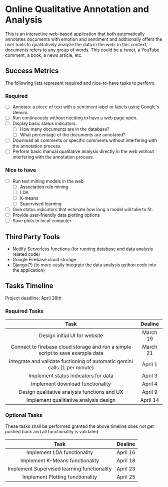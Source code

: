 # Online Qualitative Annotation and Analysis
This is an interactive web-based application that both automatically annotates documents with emotion and sentiment and addtionally offers the user tools to qualitatively analyze the data in the web. In this context, documents refers to any group of words. This could be a tweet, a YouTube comment, a book, a news article, etc.

## Success Metrics
The following lists represent required and nice-to-have tasks to perform. 

### Required
- [ ] Annotate a piece of text with a sentiment label or labels using Google's Gemini.
- [ ] Run continuously without needing to have a web page open.
- [ ] Display basic status indicators.
    - [ ] How many documents are in the database?
    - [ ] What percentage of the documents are annotated?
- [ ] Download all comments or specific comments without interfering with the annotation process.
- [ ] Perform basic manual qualitative analysis directly in the web without interfering with the annotation process.

### Nice to have
- [ ] Run text mining models in the web
    - [ ] Association rule mining
    - [ ] LDA
    - [ ] K-means
    - [ ] Supervised learning
- [ ] Give status indicators that estimate how long a model will take to fit.
- [ ] Provide user-friendly data plotting options
- [ ] Save plots to local computer

## Third Party Tools
- Netlify Serverless functions (for running database and data analysis related code)
- Google Firebase cloud storage
- Django(?) (to more easily integrate the data analysis python code into the application)

## Tasks Timeline
Project deadline: April 28th

### Required Tasks
| Task | Dealine |
|:-:|:-:|
| Design initial UI for website | March 19 |
| Connect to firebase cloud storage and run a simple script to save example data | March 21 |
| Integrate and validate fuctioning of automatic gemini calls (1 per minute) | April 1 |
| Implement status indicators for data | April 3 |
| Implement download functionality | April 4 |
| Design qualitative analysis functions and UX | April 9 |
| Implement qualitiative analysis design | April 14 |

### Optional Tasks
These tasks shall be performed granted the above timeline does not get pushed back and all functionality is validated

| Task | Dealine |
|:-:|:-:|
| Implement LDA functionality | April 16 |
| Implement K-Means functionality | April 18 |
| Implement Supervised learning functionality | April 23 |
| Implement Plotting functionality | April 25 |
